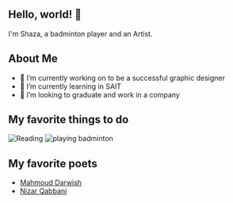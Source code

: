 ## Hello, world! 👋
I'm Shaza, a badminton player and an Artist.

## About Me
- 🔭 I’m currently working on to be a successful graphic designer
- 🌱 I’m currently learning in SAIT
- 👯 I’m looking to graduate and work in a company

## My favorite things to do 
![Reading](https://i0.wp.com/wearerestless.org/wp-content/uploads/2021/02/Reading-scaled.jpg?resize=1155%2C770&ssl=1)
![playing badminton](https://www.playgroundequipment.com/image/data/badminton-1428046_1280.jpg)

## My favorite poets
- [Mahmoud Darwish](https://encrypted-tbn1.gstatic.com/images?q=tbn:ANd9GcSRJafm6ZZAkQYRiJxHT8714UxN5eYpxZXTzzlLkY9nftUQc3sP)
- [Nizar Qabbani](https://encrypted-tbn3.gstatic.com/images?q=tbn:ANd9GcSEZzc-VrBx7JbzM27pCONrl-pR-ls05rZMnGZ53fEdc20cjMvJ)
